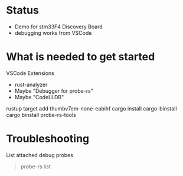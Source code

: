 # Status
- Demo for stm33F4 Discovery Board
- debugging works from VSCode

# What is needed to get started
VSCode Extensions
  - rust-analyzer
  - Maybe "Debugger for probe-rs"
  - Maybe "CodeLLDB"

rustup target add thumbv7em-none-eabihf
cargo install cargo-binstall
cargo binstall probe-rs-tools

# Troubleshooting
List attached debug probes
> probe-rs list 
